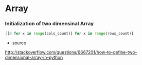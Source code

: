 # Array

### Initialization of two dimensinal Array

```py
[[0 for x in range(cols_count)] for x in range(rows_count)]
```
* source

http://stackoverflow.com/questions/6667201/how-to-define-two-dimensional-array-in-python